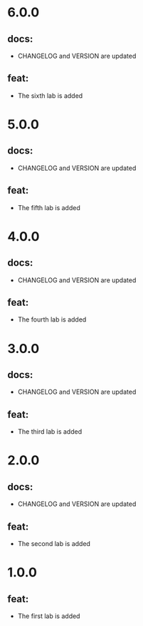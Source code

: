 # 6.0.0
## docs:
- CHANGELOG and VERSION are updated
## feat:
- The sixth lab is added

# 5.0.0
## docs:
- CHANGELOG and VERSION are updated
## feat:
- The fifth lab is added

# 4.0.0
## docs:
- CHANGELOG and VERSION are updated
## feat:
- The fourth lab is added

# 3.0.0
## docs:
- CHANGELOG and VERSION are updated
## feat:
- The third lab is added

# 2.0.0
## docs:
- CHANGELOG and VERSION are updated
## feat:
- The second lab is added

# 1.0.0
## feat:
- The first lab is added
